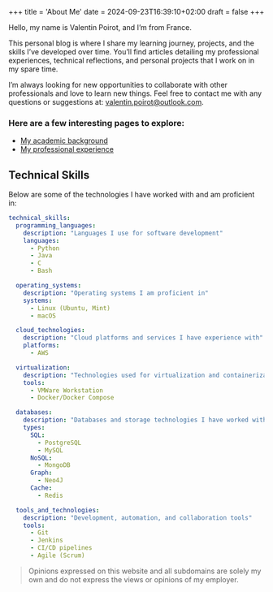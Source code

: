 +++
title = 'About Me'
date = 2024-09-23T16:39:10+02:00
draft = false
+++

Hello, my name is Valentin Poirot, and I’m from France.

This personal blog is where I share my learning journey, projects, and the skills I’ve developed over time. You’ll find articles detailing my professional experiences, technical reflections, and personal projects that I work on in my spare time.

I’m always looking for new opportunities to collaborate with other professionals and love to learn new things. Feel free to contact me with any questions or suggestions at: [valentin.poirot@outlook.com](mailto:valentin.poirot@outlook.com).

### Here are a few interesting pages to explore:

- [My academic background](posts/imt-mines-ales/)
- [My professional experience](posts/work-study-cea/)

## Technical Skills

Below are some of the technologies I have worked with and am proficient in:

```yml
technical_skills:
  programming_languages:
    description: "Languages I use for software development"
    languages:
      - Python
      - Java
      - C
      - Bash

  operating_systems:
    description: "Operating systems I am proficient in"
    systems:
      - Linux (Ubuntu, Mint)
      - macOS

  cloud_technologies:
    description: "Cloud platforms and services I have experience with"
    platforms:
      - AWS

  virtualization:
    description: "Technologies used for virtualization and containerization"
    tools:
      - VMWare Workstation
      - Docker/Docker Compose

  databases:
    description: "Databases and storage technologies I have worked with"
    types:
      SQL:
        - PostgreSQL
        - MySQL
      NoSQL:
        - MongoDB
      Graph:
        - Neo4J
      Cache:
        - Redis

  tools_and_technologies:
    description: "Development, automation, and collaboration tools"
    tools:
      - Git
      - Jenkins
      - CI/CD pipelines
      - Agile (Scrum)

```

> Opinions expressed on this website and all subdomains are solely my own and do not express the views or opinions of my employer.